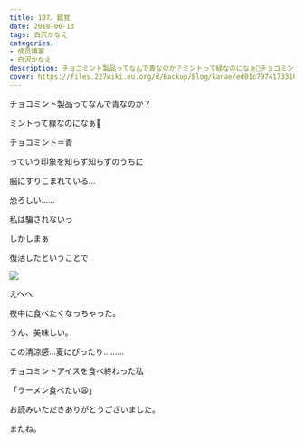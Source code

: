 ```yaml
---
title: 107。錯覚
date: 2018-06-13
tags: 白沢かなえ
categories: 
- 成员博客
- 白沢かなえ
description: チョコミント製品ってなんで青なのか？ミントって緑なのになぁ🌱チョコミント＝青っていう印象を知らず知らずのう...
cover: https://files.227wiki.eu.org/d/Backup/Blog/kanae/ed01c79741733100443d56bed5a95.png 
---
```










チョコミント製品ってなんで青なのか？




















ミントって緑なのになぁ🌱











チョコミント＝青



っていう印象を知らず知らずのうちに

脳にすりこまれている…








恐ろしい……














私は騙されないっ




















しかしまぁ


復活したということで



![](https://files.227wiki.eu.org/d/Backup/Blog/kanae/ed01c79741733100443d56bed5a95.png)








えへへ











夜中に食べたくなっちゃった。











うん、美味しい。












この清涼感…夏にぴったり………





























チョコミントアイスを食べ終わった私

































「ラーメン食べたい😫」




















お読みいただきありがとうございました。


またね。


